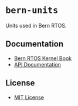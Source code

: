 # `bern-units`

Units used in Bern RTOS.

## Documentation

- [Bern RTOS Kernel Book](https://kernel.bern-rtos.org/)
- [API Documentation](https://docs.rs/bern-units/)

## License

- [MIT License](LICENSE.md)

